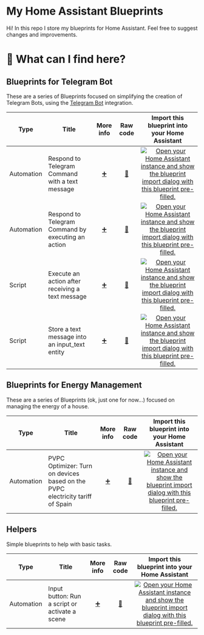 # My Home Assistant Blueprints

Hi! In this repo I store my blueprints for Home Assistant. Feel free to suggest changes and improvements.

# 🔎 What can I find here?

## Blueprints for Telegram Bot

These are a series of Blueprints focused on simplifying the creation of Telegram Bots, using the [Telegram Bot](https://www.home-assistant.io/integrations/telegram_bot) integration.

Type | Title | More info | Raw code | Import this blueprint into your Home Assistant
------|-------|:----------------------------------------:|:--------:|:----------------------------------------------:
Automation | Respond to Telegram Command with a text message | [:heavy_plus_sign:](https://community.home-assistant.io/t/306615) | [📃](https://raw.githubusercontent.com/marc-romu/home-assistant_blueprints/main/blueprints/automation/marc-romu_telegram-bot/telegram-bot--command__text-message.yaml) | [![Open your Home Assistant instance and show the blueprint import dialog with this blueprint pre-filled.](https://my.home-assistant.io/badges/blueprint_import.svg)](https://my.home-assistant.io/redirect/blueprint_import/?blueprint_url=https%3A%2F%2Fraw.githubusercontent.com%2Fmarc-romu%2Fhome-assistant_blueprints%2Fmain%2Fblueprints%2Fautomation%2Fmarc-romu_telegram-bot%2Ftelegram-bot--command__text-message.yaml)
Automation | Respond to Telegram Command by executing an action | [:heavy_plus_sign:](https://community.home-assistant.io/t/306626) | [📃](https://raw.githubusercontent.com/marc-romu/home-assistant_blueprints/main/blueprints/automation/marc-romu_telegram-bot/telegram-bot--command__action.yaml) | [![Open your Home Assistant instance and show the blueprint import dialog with this blueprint pre-filled.](https://my.home-assistant.io/badges/blueprint_import.svg)](https://my.home-assistant.io/redirect/blueprint_import/?blueprint_url=https%3A%2F%2Fraw.githubusercontent.com%2Fmarc-romu%2Fhome-assistant_blueprints%2Fmain%2Fblueprints%2Fautomation%2Fmarc-romu_telegram-bot%2Ftelegram-bot--command__action.yaml)
Script | Execute an action after receiving a text message | [:heavy_plus_sign:](https://community.home-assistant.io/t/386208) | [📃](https://raw.githubusercontent.com/marc-romu/home-assistant_blueprints/main/blueprints/script/marc-romu_telegram-bot/telegram-bot--text-message__action.yaml) | [![Open your Home Assistant instance and show the blueprint import dialog with this blueprint pre-filled.](https://my.home-assistant.io/badges/blueprint_import.svg)](https://my.home-assistant.io/redirect/blueprint_import/?blueprint_url=https%3A%2F%2Fraw.githubusercontent.com%2Fmarc-romu%2Fhome-assistant_blueprints%2Fmain%2Fblueprints%2Fscript%2Fmarc-romu_telegram-bot%2Ftelegram-bot--text-message__action.yaml)
Script | Store a text message into an input_text entity | [:heavy_plus_sign:](https://community.home-assistant.io/t/386213) | [📃](https://raw.githubusercontent.com/marc-romu/home-assistant_blueprints/main/blueprints/script/marc-romu_telegram-bot/telegram-bot--text-message__input-text.yaml) | [![Open your Home Assistant instance and show the blueprint import dialog with this blueprint pre-filled.](https://my.home-assistant.io/badges/blueprint_import.svg)](https://my.home-assistant.io/redirect/blueprint_import/?blueprint_url=https%3A%2F%2Fraw.githubusercontent.com%2Fmarc-romu%2Fhome-assistant_blueprints%2Fmain%2Fblueprints%2Fscript%2Fmarc-romu_telegram-bot%2Ftelegram-bot--text-message__input-text.yaml)

## Blueprints for Energy Management

These are a series of Blueprints (ok, just one for now...) focused on managing the energy of a house.

Type | Title | More info | Raw code | Import this blueprint into your Home Assistant
------|-------|:----------------------------------------:|:--------:|:----------------------------------------------:
Automation | PVPC Optimizer: Turn on devices based on the PVPC electricity tariff of Spain | [:heavy_plus_sign:](https://community.home-assistant.io/t/583610) | [📃](https://raw.githubusercontent.com/marc-romu/home-assistant_blueprints/main/blueprints/automation/marc-romu_energy/energy--pvpc-optimizer.yaml) | [![Open your Home Assistant instance and show the blueprint import dialog with this blueprint pre-filled.](https://my.home-assistant.io/badges/blueprint_import.svg)](https://my.home-assistant.io/redirect/blueprint_import/?blueprint_url=https%3A%2F%2Fraw.githubusercontent.com%2Fmarc-romu%2Fhome-assistant_blueprints%2Fmain%2Fblueprints%2Fautomation%2Fmarc-romu_energy%2Fenergy--pvpc-optimizer.yaml)

## Helpers

Simple blueprints to help with basic tasks.

Type | Title | More info | Raw code | Import this blueprint into your Home Assistant
------|-------|:----------------------------------------:|:--------:|:----------------------------------------------:
Automation | Input button: Run a script or activate a scene | [:heavy_plus_sign:](https://community.home-assistant.io/t/646860) | [📃](https://raw.githubusercontent.com/marc-romu/home-assistant_blueprints/main/blueprints/automation/marc-romu_helpers/button--script-scene.yaml) | [![Open your Home Assistant instance and show the blueprint import dialog with this blueprint pre-filled.](https://my.home-assistant.io/badges/blueprint_import.svg)](https://my.home-assistant.io/redirect/blueprint_import/?blueprint_url=https%3A%2F%2Fraw.githubusercontent.com%2Fmarc-romu%2Fhome-assistant_blueprints%2Fmain%2Fblueprints%2Fautomation%2Fmarc-romu_helpers%2Fbutton--script-scene.yaml)


